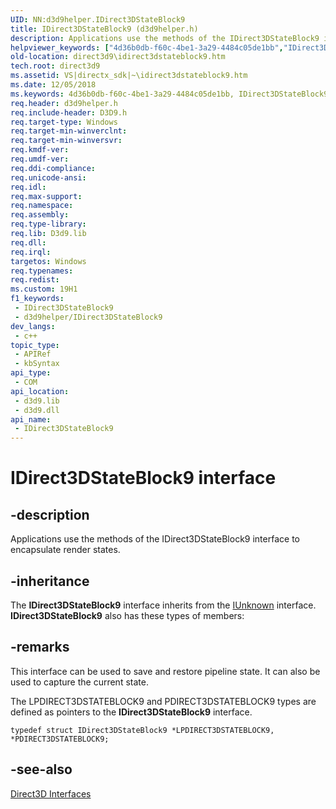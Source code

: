 ```yaml
---
UID: NN:d3d9helper.IDirect3DStateBlock9
title: IDirect3DStateBlock9 (d3d9helper.h)
description: Applications use the methods of the IDirect3DStateBlock9 interface to encapsulate render states.
helpviewer_keywords: ["4d36b0db-f60c-4be1-3a29-4484c05de1bb","IDirect3DStateBlock9","IDirect3DStateBlock9 interface [Direct3D 9]","IDirect3DStateBlock9 interface [Direct3D 9]","described","d3d9helper/IDirect3DStateBlock9","direct3d9.idirect3dstateblock9"]
old-location: direct3d9\idirect3dstateblock9.htm
tech.root: direct3d9
ms.assetid: VS|directx_sdk|~\idirect3dstateblock9.htm
ms.date: 12/05/2018
ms.keywords: 4d36b0db-f60c-4be1-3a29-4484c05de1bb, IDirect3DStateBlock9, IDirect3DStateBlock9 interface [Direct3D 9], IDirect3DStateBlock9 interface [Direct3D 9],described, d3d9helper/IDirect3DStateBlock9, direct3d9.idirect3dstateblock9
req.header: d3d9helper.h
req.include-header: D3D9.h
req.target-type: Windows
req.target-min-winverclnt: 
req.target-min-winversvr: 
req.kmdf-ver: 
req.umdf-ver: 
req.ddi-compliance: 
req.unicode-ansi: 
req.idl: 
req.max-support: 
req.namespace: 
req.assembly: 
req.type-library: 
req.lib: D3d9.lib
req.dll: 
req.irql: 
targetos: Windows
req.typenames: 
req.redist: 
ms.custom: 19H1
f1_keywords:
 - IDirect3DStateBlock9
 - d3d9helper/IDirect3DStateBlock9
dev_langs:
 - c++
topic_type:
 - APIRef
 - kbSyntax
api_type:
 - COM
api_location:
 - d3d9.lib
 - d3d9.dll
api_name:
 - IDirect3DStateBlock9
---
```


# IDirect3DStateBlock9 interface


## -description

Applications use the methods of the IDirect3DStateBlock9 interface to encapsulate render states.

## -inheritance

The <b>IDirect3DStateBlock9</b> interface inherits from the <a href="/windows/desktop/api/unknwn/nn-unknwn-iunknown">IUnknown</a> interface. <b>IDirect3DStateBlock9</b> also has these types of members:

## -remarks

This interface can be used to save and restore pipeline state. It can also be used to capture the current state.

The LPDIRECT3DSTATEBLOCK9 and PDIRECT3DSTATEBLOCK9 types are defined as pointers to the <b>IDirect3DStateBlock9</b> interface.
    
            


```
typedef struct IDirect3DStateBlock9 *LPDIRECT3DSTATEBLOCK9, *PDIRECT3DSTATEBLOCK9;
```

## -see-also

<a href="/windows/desktop/direct3d9/dx9-graphics-reference-d3d-interfaces">Direct3D Interfaces</a>
